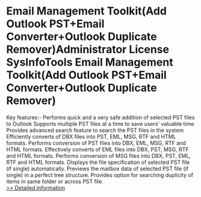 # Email Management Toolkit(Add Outlook PST+Email Converter+Outlook Duplicate Remover)Administrator License<br />SysInfoTools Email Management Toolkit(Add Outlook PST+Email Converter+Outlook Duplicate Remover)
Key features:-
Performs quick and a very safe addition of selected PST files to Outlook
Supports multiple PST files at a time to save users' valuable time
Provides advanced search feature to search the PST files in the system
Efficiently converts of DBX files into PST, EML, MSG, RTF and HTML formats.
Performs conversion of PST files into DBX, EML, MSG, RTF and HTML formats.
Effectively converts of EML files into DBX, PST, MSG, RTF and HTML formats.
Performs conversion of MSG files into DBX, PST, EML, RTF and HTML formats.
Displays the file specification of selected PST file (if single) automatically.
Previews the mailbox data of selected PST file (if single) in a perfect tree structure.
Provides option for searching duplicity of items in same folder or across PST file.<br />[>> Detailed information](https://secure.shareit.com/shareit/product.html?productid=300726390&affiliateid=200057808)